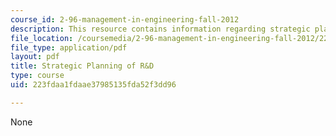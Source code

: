 ```yaml
---
course_id: 2-96-management-in-engineering-fall-2012
description: This resource contains information regarding strategic planning of R&D.
file_location: /coursemedia/2-96-management-in-engineering-fall-2012/223fdaa1fdaae37985135fda52f3dd96_MIT2_96F12_lec20.pdf
file_type: application/pdf
layout: pdf
title: Strategic Planning of R&D
type: course
uid: 223fdaa1fdaae37985135fda52f3dd96

---
```

None
